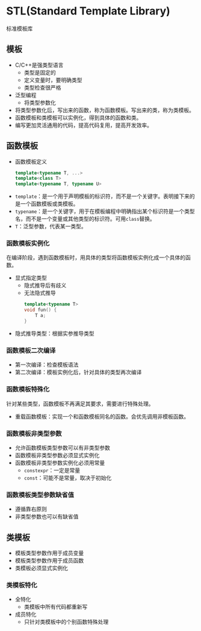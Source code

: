 # STL(Standard Template Library)
标准模板库

## 模板
* C/C++是强类型语言
  * 类型是固定的
  * 定义变量时，要明确类型
  * 类型检查很严格
* 泛型编程
  * 将类型参数化
* 将类型参数化后，写出来的函数，称为函数模板。写出来的类，称为类模板。
* 函数模板和类模板可以实例化，得到具体的函数和类。
* 编写更加灵活通用的代码，提高代码复用，提高开发效率。

## 函数模板
* 函数模板定义
  ```c++
  template<typename T, ...>
  template<class T>
  template<typename T, typename U>
  ```
* `template`：是一个用于声明模板的标识符，‌而不是一个关键字。‌表明接下来的是一个函数模板或类模板。
* `typename`：是一个关键字，‌用于在模板编程中明确指出某个标识符是一个类型名，‌而不是一个变量或其他类型的标识符。‌可用`class`替换。
* `T`：泛型参数，代表某一类型。

### 函数模板实例化
在编译阶段，遇到函数模板时，用具体的类型将函数模板实例化成一个具体的函数。
* 显式指定类型
  * 隐式推导后有歧义
  * 无法隐式推导
    ```c++
    template<typename T>
    void fun() {
        T a;
    }
    ```
* 隐式推导类型：根据实参推导类型

### 函数模板二次编译
* 第一次编译：检查模板语法
* 第二次编译：模板实例化后，针对具体的类型再次编译

### 函数模板特殊化
针对某些类型，函数模板不再满足其要求，需要进行特殊处理。
* 重载函数模板：实现一个和函数模板同名的函数。会优先调用非模板函数。

### 函数模板非类型参数
* 允许函数模板类型参数可以有非类型参数
* 函数模板非类型参数必须显式实例化
* 函数模板非类型参数实例化必须用常量
  * `constexpr`：一定是常量
  * `const`：可能不是常量，取决于初始化

### 函数模板类型参数缺省值
* 遵循靠右原则
* 非类型参数也可以有缺省值


## 类模板
* 模板类型参数作用于成员变量
* 模板类型参数作用于成员函数
* 类模板必须显式实例化

### 类模板特化
* 全特化
  * 类模板中所有代码都重新写
* 成员特化
  * 只针对类模板中的个别函数特殊处理


